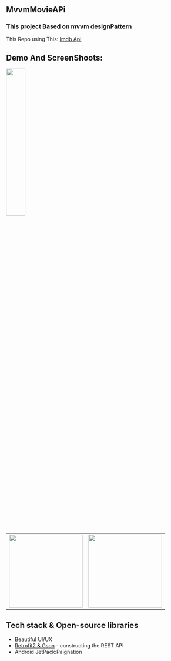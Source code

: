 
# <h2>MvvmMovieAPi</h2>
<h3>This project Based on mvvm designPattern </h3>
 This Repo using This: <a href="https://www.themoviedb.org/documentation/api">Imdb Api</a>
 <h2>Demo And ScreenShoots:</h2>  
 <p align="center">
 
<a target="_blank" rel="noopener noreferrer" href="http://coffe-android.ir/image/movie_mvvm/movie_mvvm.gif"><img src="http://coffe-android.ir/image/movie_mvvm/movie_mvvm.gif" width="32%" style="max-width:100%;"></a>
 
</p>
 
 
 
 
 
 
 <table>
  <tr>
    <td><img src="http://coffe-android.ir/image/movie_mvvm/screen_shoot_1.jpg" width="200"> </td>
    <td><img src="http://coffe-android.ir/image/movie_mvvm/screen_shoot_2.jpg" width="200"> </td>
  </tr>
 </table>

<h2>Tech stack & Open-source libraries</h2>  

<ul>
   <li> Beautiful UI/UX </li>
  <li><a href="https://github.com/square/retrofit">Retrofit2 &amp; Gson</a> - constructing the REST API</li>
  <li>
        Android JetPack:Paignation
  </li>
  </ul>
